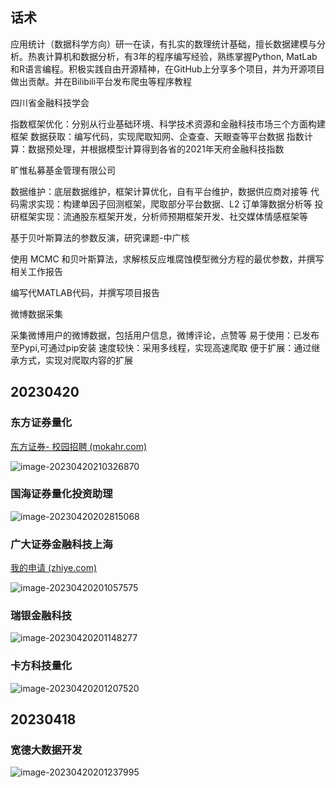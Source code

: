 ## 话术

应用统计（数据科学方向）研一在读，有扎实的数理统计基础，擅长数据建模与分析。热衷计算机和数据分析，有3年的程序编写经验，熟练掌握Python, MatLab和R语言编程。积极实践自由开源精神，在GitHub上分享多个项目，并为开源项目做出贡献。并在Bilibili平台发布爬虫等程序教程



四川省金融科技学会

指数框架优化：分别从行业基础环境、科学技术资源和金融科技市场三个方面构建框架
数据获取：编写代码，实现爬取知网、企查查、天眼查等平台数据
指数计算：数据预处理，并根据模型计算得到各省的2021年天府金融科技指数



旷惟私募基金管理有限公司

数据维护：底层数据维护，框架计算优化，自有平台维护，数据供应商对接等
代码需求实现：构建单因子回测框架，爬取部分平台数据、L2 订单簿数据分析等
投研框架实现：流通股东框架开发，分析师预期框架开发、社交媒体情感框架等



基于贝叶斯算法的参数反演，研究课题-中广核

使用 MCMC 和贝叶斯算法，求解核反应堆腐蚀模型微分方程的最优参数，并撰写相关工作报告

编写代MATLAB代码，并撰写项目报告



微博数据采集

采集微博用户的微博数据，包括用户信息，微博评论，点赞等
易于使用：已发布至Pypi,可通过pip安装
速度较快：采用多线程，实现高速爬取
便于扩展：通过继承方式，实现对爬取内容的扩展

## 20230420

### 东方证券量化

[东方证券- 校园招聘 (mokahr.com)](https://app.mokahr.com/campus_apply/dfzq/4928#/candidateHome/applications)

![image-20230420210326870](https://euclid-picgo.oss-cn-shenzhen.aliyuncs.com/image/202304202103952.png)

### 国海证券量化投资助理

![image-20230420202815068](https://euclid-picgo.oss-cn-shenzhen.aliyuncs.com/image/202304202028186.png)

### 广大证券金融科技上海

[我的申请 (zhiye.com)](https://ebscn.zhiye.com/Portal/Apply/Index)

![image-20230420201057575](https://euclid-picgo.oss-cn-shenzhen.aliyuncs.com/image/202304202010648.png)

### 瑞银金融科技

![image-20230420201148277](https://euclid-picgo.oss-cn-shenzhen.aliyuncs.com/image/202304202011327.png)

### 卡方科技量化

![image-20230420201207520](https://euclid-picgo.oss-cn-shenzhen.aliyuncs.com/image/202304202012561.png)

## 20230418

### 宽德大数据开发

![image-20230420201237995](https://euclid-picgo.oss-cn-shenzhen.aliyuncs.com/image/202304202012037.png)